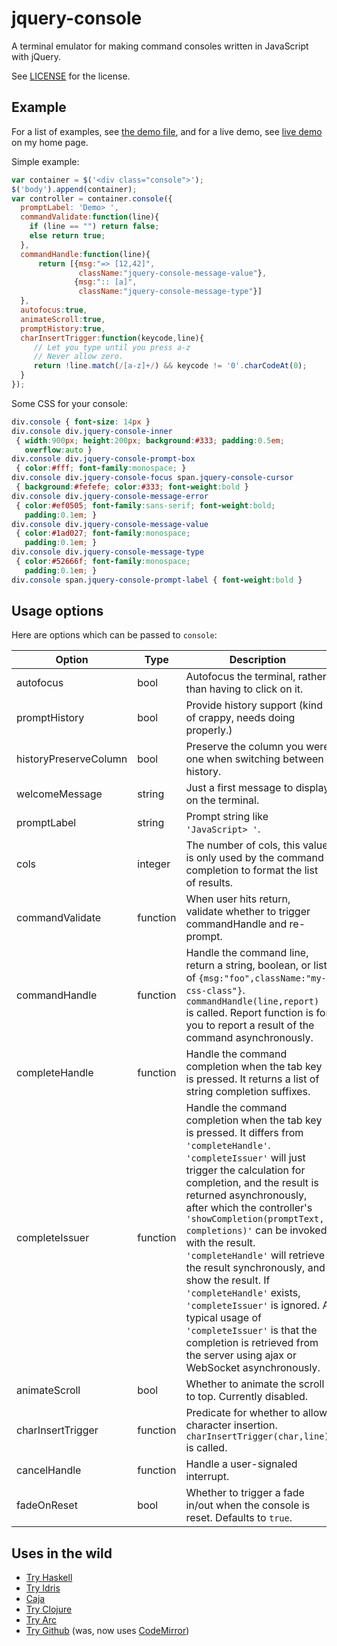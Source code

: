 # jquery-console

A terminal emulator for making command consoles written in JavaScript
with jQuery.

See
[LICENSE](https://github.com/chrisdone/jquery-console/blob/master/LICENSE)
for the license.

## Example

For a list of examples, see
[the demo file](https://github.com/chrisdone/jquery-console/blob/master/demo.html),
and for a live demo, see
[live demo](http://chrisdone.com/jquery-console/) on my home page.

Simple example:

``` javascript
var container = $('<div class="console">');
$('body').append(container);
var controller = container.console({
  promptLabel: 'Demo> ',
  commandValidate:function(line){
    if (line == "") return false;
    else return true;
  },
  commandHandle:function(line){
      return [{msg:"=> [12,42]",
               className:"jquery-console-message-value"},
              {msg:":: [a]",
               className:"jquery-console-message-type"}]
  },
  autofocus:true,
  animateScroll:true,
  promptHistory:true,
  charInsertTrigger:function(keycode,line){
     // Let you type until you press a-z
     // Never allow zero.
     return !line.match(/[a-z]+/) && keycode != '0'.charCodeAt(0);
  }
});
```

Some CSS for your console:

``` css
div.console { font-size: 14px }
div.console div.jquery-console-inner
 { width:900px; height:200px; background:#333; padding:0.5em;
   overflow:auto }
div.console div.jquery-console-prompt-box
 { color:#fff; font-family:monospace; }
div.console div.jquery-console-focus span.jquery-console-cursor
 { background:#fefefe; color:#333; font-weight:bold }
div.console div.jquery-console-message-error
 { color:#ef0505; font-family:sans-serif; font-weight:bold;
   padding:0.1em; }
div.console div.jquery-console-message-value
 { color:#1ad027; font-family:monospace;
   padding:0.1em; }
div.console div.jquery-console-message-type
 { color:#52666f; font-family:monospace;
   padding:0.1em; }
div.console span.jquery-console-prompt-label { font-weight:bold }
```

## Usage options

Here are options which can be passed to `console`:

| Option                | Type     | Description
| -----------           | -------- | ------
| autofocus             | bool     | Autofocus the terminal, rather than having to click on it.
| promptHistory         | bool     | Provide history support (kind of crappy, needs doing properly.)
| historyPreserveColumn | bool     | Preserve the column you were one when switching between history.
| welcomeMessage        | string   | Just a first message to display on the terminal.
| promptLabel           | string   | Prompt string like `'JavaScript> '`.
| cols                  | integer  | The number of cols, this value is only used by the command completion to format the list of results.
| commandValidate       | function | When user hits return, validate whether to trigger commandHandle and re-prompt.
| commandHandle         | function | Handle the command line, return a string, boolean, or list of `{msg:"foo",className:"my-css-class"}`. `commandHandle(line,report)` is called. Report function is for you to report a result of the command asynchronously.
| completeHandle        | function | Handle the command completion when the tab key is pressed. It returns a list of string completion suffixes.
| completeIssuer        | function | Handle the command completion when the tab key is pressed. It differs from `'completeHandle'`. `'completeIssuer'` will just trigger the calculation for completion, and the result is returned asynchronously, after which the controller's `'showCompletion(promptText, completions)'` can be invoked with the result. `'completeHandle'` will retrieve the result synchronously, and show the result. If `'completeHandle'` exists, `'completeIssuer'` is ignored. A typical usage of `'completeIssuer'` is that the completion is retrieved from the server using ajax or WebSocket asynchronously. 
| animateScroll         | bool     | Whether to animate the scroll to top. Currently disabled.
| charInsertTrigger     | function | Predicate for whether to allow character insertion. `charInsertTrigger(char,line)` is called.
| cancelHandle          | function | Handle a user-signaled interrupt.
| fadeOnReset           | bool     | Whether to trigger a fade in/out when the console is reset.  Defaults to `true`.

## Uses in the wild

* [Try Haskell](http://tryhaskell.org/)
* [Try Idris](http://www.tryidris.org/console)
* [Caja](http://code.google.com/p/google-caja/)
* [Try Clojure](http://tryclj.com/)
* [Try Arc](http://tryarc.org/)
* [Try Github](http://try.github.io/) (was, now uses [CodeMirror](http://codemirror.net/))
